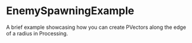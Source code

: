 # EnemySpawningExample
A brief example showcasing how you can create PVectors along the edge of a radius in Processing.
